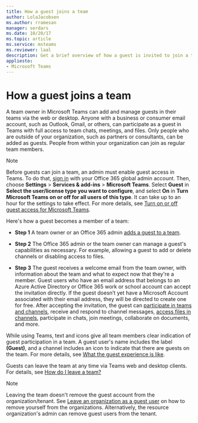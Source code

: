 ```yaml
---
title: How a guest joins a team
author: LolaJacobsen
ms.author: rramesan
manager: serdars
ms.date: 10/20/17
ms.topic: article
ms.service: msteams
ms.reviewer: laal
description: Get a brief overview of how a guest is invited to join a team in Microsoft Teams.
appliesto: 
- Microsoft Teams
---
```


How a guest joins a team
========================

A team owner in Microsoft Teams can add and manage guests in their teams via the web or desktop. Anyone with a business or consumer email account, such as Outlook, Gmail, or others, can participate as a guest in Teams with full access to team chats, meetings, and files. Only people who are outside of your organization, such as partners or consultants, can be added as guests. People from within your organization can join as regular team members.
  
    
    

> [!NOTE]
> Before guests can join a team, an admin must enable guest access in Teams. To do that,  [sign in](https://portal.office.com/adminportal/home) with your Office 365 global admin account. Then, choose **Settings** > **Services &amp; add-ins** > **Microsoft Teams**. Select **Guest** in **Select the user/license type you want to configure**, and select **On** in **Turn Microsoft Teams on or off for all users of this type**. It can take up to an hour for the settings to take effect. For more details, see [Turn on or off guest access for Microsoft Teams](set-up-guests.md). 
  
    
    

Here's how a guest becomes a member of a team:

- **Step 1** A team owner or an Office 365 admin [adds a guest to a team](https://support.office.com/article/adds-a-guest-to-a-team-df38ae23-8f85-46d3-b071-cb11b9de5499#bkmk_addingguests).
    
  
- **Step 2** The Office 365 admin or the team owner can manage a guest's capabilities as necessary. For example, allowing a guest to add or delete channels or disabling access to files.
    
  
- **Step 3** The guest receives a welcome email from the team owner, with information about the team and what to expect now that they're a member. Guest users who have an email address that belongs to an Azure Active Directory or Office 365 work or school account can accept the invitation directly. If the guest doesn’t yet have a Microsoft Account associated with their email address, they will be directed to create one for free. After accepting the invitation, the guest can [participate in teams and channels](https://support.office.com/article/participate-in-teams-and-channels-df38ae23-8f85-46d3-b071-cb11b9de5499#bkmk_channels), receive and respond to channel messages, [access files in channels](https://support.office.com/article/access-files-in-channels-c593c78a-27c4-4661-a598-682baa30ca7e), participate in chats, join meetings, collaborate on documents, and more. 
    
While using Teams, text and icons give all team members clear indication of guest participation in a team. A guest user's name includes the label **(Guest)**, and a channel includes an icon to indicate that there are guests on the team. For more details, see [What the guest experience is like](guest-experience.md).
  
Guests can leave the team at any time via Teams web and desktop clients. For details, see  [How do I leave a team?](https://support.office.com/article/How-do-I-leave-a-team-df38ae23-8f85-46d3-b071-cb11b9de5499#bkmk_howdoileaveateam)

> [!NOTE]
> Leaving the team doesn't remove the guest account from the organization/tenant. See [Leave an organization as a guest user](https://docs.microsoft.com/en-us/azure/active-directory/b2b/leave-the-organization) on how to remove yourself from the organizations. Alternatively, the resource organization's admin can remove guest users from the tenant.
